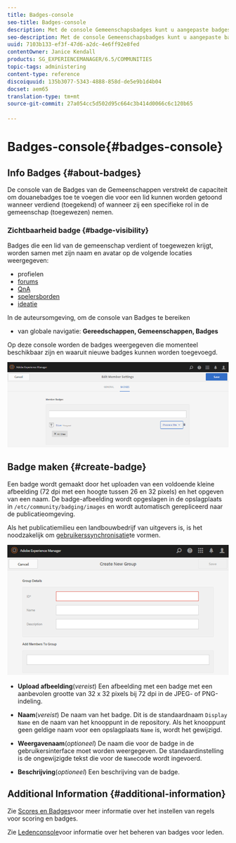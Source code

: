 ```yaml
---
title: Badges-console
seo-title: Badges-console
description: Met de console Gemeenschapsbadges kunt u aangepaste badges toevoegen die kunnen worden weergegeven voor leden die hun geld hebben verdiend (toegekend) of die een specifieke rol in de gemeenschap hebben (toegewezen)
seo-description: Met de console Gemeenschapsbadges kunt u aangepaste badges toevoegen die kunnen worden weergegeven voor leden die hun geld hebben verdiend (toegekend) of die een specifieke rol in de gemeenschap hebben (toegewezen)
uuid: 7103b133-ef3f-47d6-a2dc-4e6ff92e8fed
contentOwner: Janice Kendall
products: SG_EXPERIENCEMANAGER/6.5/COMMUNITIES
topic-tags: administering
content-type: reference
discoiquuid: 135b3077-5343-4888-858d-de5e9b1d4b04
docset: aem65
translation-type: tm+mt
source-git-commit: 27a054cc5d502d95c664c3b414d0066c6c120b65

---
```



# Badges-console{#badges-console}

## Info Badges {#about-badges}

De console van de Badges van de Gemeenschappen verstrekt de capaciteit om douanebadges toe te voegen die voor een lid kunnen worden getoond wanneer verdiend (toegekend) of wanneer zij een specifieke rol in de gemeenschap (toegewezen) nemen.

### Zichtbaarheid badge {#badge-visibility}

Badges die een lid van de gemeenschap verdient of toegewezen krijgt, worden samen met zijn naam en avatar op de volgende locaties weergegeven:

* profielen
* [forums](/help/communities/forum.md)
* [QnA](/help/communities/working-with-qna.md)
* [spelersborden](/help/communities/enabling-leaderboard.md)
* [ideatie](/help/communities/ideation-feature.md)

In de auteursomgeving, om de console van Badges te bereiken

* van globale navigatie: **Gereedschappen, Gemeenschappen, Badges**

Op deze console worden de badges weergegeven die momenteel beschikbaar zijn en waaruit nieuwe badges kunnen worden toegevoegd.

![chlimage_1-123](assets/chlimage_1-123.png)

## Badge maken {#create-badge}

Een badge wordt gemaakt door het uploaden van een voldoende kleine afbeelding (72 dpi met een hoogte tussen 26 en 32 pixels) en het opgeven van een naam. De badge-afbeelding wordt opgeslagen in de opslagplaats in `/etc/community/badging/images` en wordt automatisch gerepliceerd naar de publicatieomgeving.

Als het publicatiemilieu een landbouwbedrijf van uitgevers is, is het noodzakelijk om [gebruikerssynchronisatie](/help/communities/sync.md)te vormen.

![chlimage_1-124](assets/chlimage_1-124.png)

* **Upload afbeelding**(*vereist*) Een afbeelding met een badge met een aanbevolen grootte van 32 x 32 pixels bij 72 dpi in de JPEG- of PNG-indeling.

* **Naam**(*vereist*) De naam van het badge. Dit is de standaardnaam `Display Name` en de naam van het knooppunt in de repository. Als het knooppunt geen geldige naam voor een opslagplaats `Name` is, wordt het gewijzigd.

* **Weergavenaam**(*optioneel*) De naam die voor de badge in de gebruikersinterface moet worden weergegeven. De standaardinstelling is de ongewijzigde tekst die voor de `Name`code wordt ingevoerd.

* **Beschrijving**(*optioneel*) Een beschrijving van de badge.

## Additional Information {#additional-information}

Zie [Scores en Badges](/help/communities/implementing-scoring.md)voor meer informatie over het instellen van regels voor scoring en badges.

Zie [Ledenconsole](/help/communities/members.md)voor informatie over het beheren van badges voor leden.
